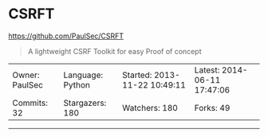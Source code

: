 # CSRFT

https://github.com/PaulSec/CSRFT
<blockquote>
A lightweight CSRF Toolkit for easy Proof of concept
</blockquote>

<table>
<tr><td>Owner: PaulSec</td>
    <td>Language: Python</td>
    <td>Started: 2013-11-22 10:49:11</td>
    <td>Latest: 2014-06-11 17:47:06</td></tr>
<tr><td>Commits: 32</td>
    <td>Stargazers: 180</td>
    <td>Watchers: 180</td>
    <td>Forks: 49</td></tr>
</table>

---

